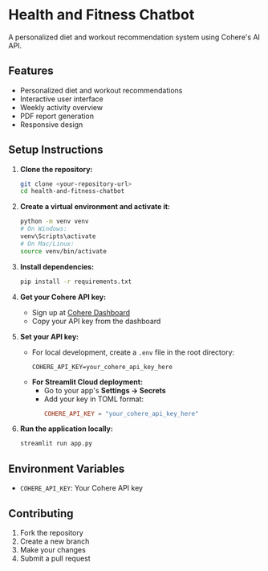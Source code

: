 # Health and Fitness Chatbot

A personalized diet and workout recommendation system using Cohere's AI API.

## Features

- Personalized diet and workout recommendations
- Interactive user interface
- Weekly activity overview
- PDF report generation
- Responsive design

## Setup Instructions

1. **Clone the repository:**
   ```bash
   git clone <your-repository-url>
   cd health-and-fitness-chatbot
   ```

2. **Create a virtual environment and activate it:**
   ```bash
   python -m venv venv
   # On Windows:
   venv\Scripts\activate
   # On Mac/Linux:
   source venv/bin/activate
   ```

3. **Install dependencies:**
   ```bash
   pip install -r requirements.txt
   ```

4. **Get your Cohere API key:**
   - Sign up at [Cohere Dashboard](https://dashboard.cohere.com/)
   - Copy your API key from the dashboard

5. **Set your API key:**
   - For local development, create a `.env` file in the root directory:
     ```env
     COHERE_API_KEY=your_cohere_api_key_here
     ```
   - **For Streamlit Cloud deployment:**
     - Go to your app's **Settings → Secrets**
     - Add your key in TOML format:
       ```toml
       COHERE_API_KEY = "your_cohere_api_key_here"
       ```

6. **Run the application locally:**
   ```bash
   streamlit run app.py
   ```

## Environment Variables

- `COHERE_API_KEY`: Your Cohere API key

## Contributing

1. Fork the repository
2. Create a new branch
3. Make your changes
4. Submit a pull request

